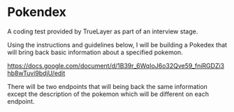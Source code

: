 # Pokendex

A coding test provided by TrueLayer as part of an interview stage.

Using the instructions and guidelines below, I will be building a Pokedex that will bring back basic information about a specified pokemon.

https://docs.google.com/document/d/1B39r_6WqIoJ6o32Qve59_fniRGDZi3hb8wTuvi9bdjU/edit

There will be two endpoints that will being back the same information except the description of the pokemon which will be different on each endpoint.
